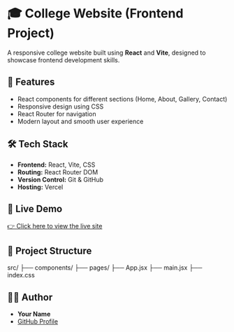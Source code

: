 # 🎓 College Website (Frontend Project)

A responsive college website built using **React** and **Vite**, designed to showcase frontend development skills.

## 🚀 Features

- React components for different sections (Home, About, Gallery, Contact)
- Responsive design using CSS
- React Router for navigation
- Modern layout and smooth user experience

## 🛠️ Tech Stack

- **Frontend:** React, Vite, CSS
- **Routing:** React Router DOM
- **Version Control:** Git & GitHub
- **Hosting:** Vercel

## 🔗 Live Demo

[👉 Click here to view the live site](https://kca-website-three.vercel.app)

## 📂 Project Structure

src/
├── components/
├── pages/
├── App.jsx
├── main.jsx
├── index.css


## 🧑‍💻 Author

- **Your Name**
- [GitHub Profile](https://github.com/Anmolaulakh06)